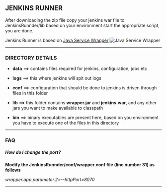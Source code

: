 
## JENKINS RUNNER ##
After downloading the zip file copy your jenkins war file to JenkinsRunnder/lib
based on your environment start the appropriate script, you are done.

Jenkins Runner is based on [Java Service Wrapper][jswId]
![Java Service Wrapper][jswImageId]

---

### DIRECTORY DETAILS ###


* __data__ ==> contains files required for jenkins, configuration, jobs etc

* __logs__ ==> this where jenkins will spit out logs

* __conf__ ==> configuration that should be done to jenkins is driven through files in this folder

* __lib__ ==> this folder contains __wrapper.jar__ and __jenkins.war__, and any other jars you want to make available to classpath

* __bin__ ==> binary executables are present here, based on you environment you have to execute one of the files in this directory

---

### FAQ ###


##### How do I change the port? #####

__Modify the JenkinsRunnder/conf/wrapper.conf file (line number 31) as follows__

_wrapper.app.parameter.2=--httpPort=8070_

---


  [jswId]: http://wrapper.tanukisoftware.com/  "Java Service Wrapper"
  [jswImageId]: http://wrapper.static.tanukisoftware.co.jp/images/jsw-logo.jpg "Java Service Wrapper"
